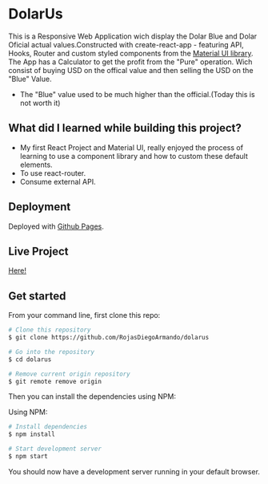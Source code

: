 # DolarUs
This is a Responsive Web Application wich display the Dolar Blue and Dolar Oficial actual values.Constructed with create-react-app - featuring API, Hooks, Router and custom styled components from the [Material UI library](https://material-ui.com/).
The App has a Calculator to get the profit from the "Pure" operation. Wich consist of buying USD on the offical value and then selling the USD on the "Blue" Value.

- The "Blue" value used to be much higher than the official.(Today this is not worth it)


## What did I learned while building this project?

- My first React Project and Material UI, really enjoyed the process of learning to use a component library and how to custom these default elements.
- To use react-router.
- Consume external API.

## Deployment
Deployed with [Github Pages](https://pages.github.com/).

## Live Project
[Here!](https://rojasdiegoarmando.github.io/dolarus/#/)
## Get started

From your command line, first clone this repo:

```bash
# Clone this repository
$ git clone https://github.com/RojasDiegoArmando/dolarus

# Go into the repository
$ cd dolarus

# Remove current origin repository
$ git remote remove origin
```
Then you can install the dependencies using NPM:

Using NPM:

```bash
# Install dependencies
$ npm install

# Start development server
$ npm start
```
You should now have a development server running in your default browser.
